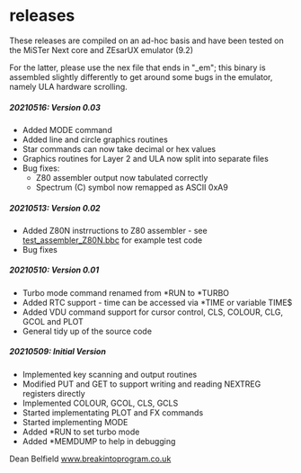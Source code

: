 
# releases

These releases are compiled on an ad-hoc basis and have been tested on the MiSTer Next core and ZEsarUX emulator (9.2)

For the latter, please use the nex file that ends in "_em"; this binary is assembled slightly differently to get around some bugs in the emulator, namely ULA hardware scrolling.

##### 20210516: Version 0.03
- Added MODE command
- Added line and circle graphics routines
- Star commands can now take decimal or hex values
- Graphics routines for Layer 2 and ULA now split into separate files
- Bug fixes:
	- Z80 assembler output now tabulated correctly
	- Spectrum (C) symbol now remapped as ASCII 0xA9

##### 20210513: Version 0.02
- Added Z80N instrructions to Z80 assembler - see [test_assembler_Z80N.bbc](../tests/test_assembler_Z80N.bbc) for example test code
- Bug fixes

##### 20210510: Version 0.01
- Turbo mode command renamed from *RUN to *TURBO
- Added RTC support - time can be accessed via *TIME or variable TIME$
- Added VDU command support for cursor control, CLS, COLOUR, CLG, GCOL and PLOT
- General tidy up of the source code

##### 20210509: Initial Version
- Implemented key scanning and output routines
- Modified PUT and GET to support writing and reading NEXTREG registers directly
- Implemented COLOUR, GCOL, CLS, GCLS
- Started implementating PLOT and FX commands
- Started implementing MODE
- Added *RUN to set turbo mode
- Added *MEMDUMP to help in debugging    

Dean Belfield
www.breakintoprogram.co.uk

